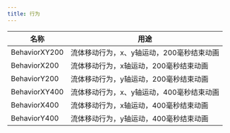 ```yaml
---
title: 行为
---
```


| 名称 | 用途 |
|-|-|
| BehaviorXY200 | 流体移动行为，x、y轴运动，200毫秒结束动画 |
| BehaviorX200 | 流体移动行为，x轴运动，200毫秒结束动画 |
| BehaviorY200 | 流体移动行为，y轴运动，200毫秒结束动画 |
| BehaviorXY400 | 流体移动行为，x、y轴运动，400毫秒结束动画 |
| BehaviorX400 | 流体移动行为，x轴运动，400毫秒结束动画 |
| BehaviorY400 | 流体移动行为，y轴运动，400毫秒结束动画 |